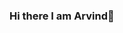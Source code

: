 ### Hi there I am Arvind👋

<!--
**arvindmisra/ArvindMisra** is a ✨ _special_ ✨ repository because its `README.md` (this file) appears on your GitHub profile.

I have lived in Toronto, Canada area for over 40 years.  

- 🔭 I’m currently working on consulting services to the 
- 🌱 I’m currently learning MicroPython programming and use it to program Ardunio and Raspberry PI PICO microprocessors
- 👯 I’m looking to collaborate on developing IOT applications
- 🤔 I’m looking for help with usage of MicroPython for PICO processors
- 💬 Ask me about any topic in Mechanical Engineering related topics.  I may not know the answer right away but am willing to spend time learning about the problem to help get better insight into the topic.
- 📫 How to reach me by sending me an email
- 😄 Pronouns: Her/Him
- ⚡ Fun fact: I 
-->
